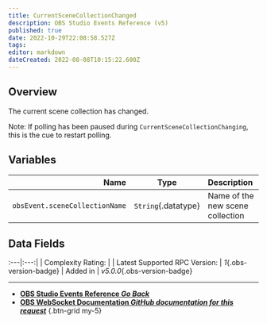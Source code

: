 ```yaml
---
title: CurrentSceneCollectionChanged
description: OBS Studio Events Reference (v5)
published: true
date: 2022-10-29T22:08:58.527Z
tags: 
editor: markdown
dateCreated: 2022-08-08T10:15:22.600Z
---
```


## Overview
The current scene collection has changed.

Note: If polling has been paused during `CurrentSceneCollectionChanging`, this is the cue to restart polling.

## Variables
Name | Type | Description | 
----:|:----:|:------------|
`obsEvent.sceneCollectionName` | `String`{.datatype} | Name of the new scene collection

## Data Fields
:---|:---:|
| Complexity Rating: | <span class="stars stars--1"></span>
| Latest Supported RPC Version: | *1*{.obs-version-badge}
| Added in | *v5.0.0*{.obs-version-badge}

---

- [<i class="mdi mdi-chevron-left"></i>**OBS Studio Events Reference *Go Back***](/Broadcasters/OBS/Events)
- [<i class="mdi mdi-github"></i> **OBS WebSocket Documentation *GitHub documentation for this request***](https://github.com/obsproject/obs-websocket/blob/master/docs/generated/protocol.md#currentscenecollectionchanged)
{.btn-grid my-5}